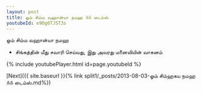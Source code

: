 ```yaml
---
layout: post
title: ஓம் சிம்ம வஹான்யா நமஹ ௧௧ டைம்ஸ்
youtubeId: e9Og6TJST3s
---
```

 
 
 ஓம் சிம்ம வஹான்யா நமஹ  
 
 -  சிங்கத்தின் மீது சவாரி செய்வது, இது அவரது மனைவியின் வாகனம் 
 
  
 
  
 
 
 
 
 
 


{% include youtubePlayer.html id=page.youtubeId %}
 
[Next]({{ site.baseurl }}{% link  split1/_posts/2013-08-03-ஓம் சிம்ஹகய நமஹ ௧௧ டைம்ஸ்.md%})
 
